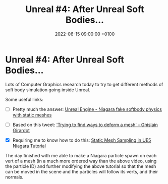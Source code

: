 ﻿---
layout: post 
title:  "Unreal #4: After Unreal Soft Bodies..."
date:   2022-06-15 09:00:00 +0100 
categories: unreal
---

# Unreal #4: After Unreal Soft Bodies...

Lots of Computer Graphics research today to try to get different methods of soft body simulation going inside Unreal.

Some useful links:

- [ ] Pretty much the answer: [Unreal Engine - Niagara fake softbody physics with static meshes](https://www.youtube.com/watch?v=v5mH_MaznTI)

- [ ] Based on this tweet: ['Trying to find ways to deform a mesh' - Ghislain Girardot
](https://twitter.com/GhislainGir/status/1495534724533608453)

- [x] Requiring me to know how to do this: [Static Mesh Sampling in UE5 Niagara Tutorial](https://www.youtube.com/watch?v=9MJ8YtEs5as)

The day finished with me able to make a Niagara particle spawn on each vert of a mesh (in a much more ordered way than the above video, using the particle ID) and further modifying the above tutorial so that the mesh can be moved in the scene and the particles will follow its verts, and their normals.